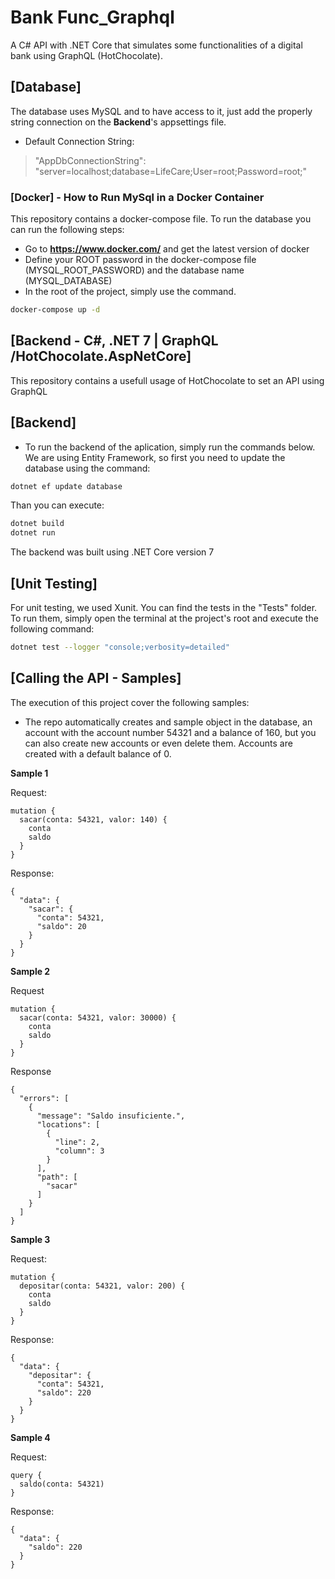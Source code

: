 # Bank Func_Graphql
A C# API with .NET Core that simulates some functionalities of a digital bank using GraphQL (HotChocolate).

## [Database]
The database uses MySQL and to have access to it, just add the properly string connection on the **Backend**'s appsettings file.

- Default Connection String:
> "AppDbConnectionString": "server=localhost;database=LifeCare;User=root;Password=root;"

### [Docker] - How to Run MySql in a Docker Container
This repository contains a docker-compose file. To run the database you can run the following steps:
- Go to  **https://www.docker.com/** and get the latest version of docker
- Define your ROOT password in the docker-compose file (MYSQL_ROOT_PASSWORD) and the database name (MYSQL_DATABASE)
- In the root of the project, simply use the command.
```sh
docker-compose up -d
```

## [Backend - C#, .NET 7 | GraphQL /HotChocolate.AspNetCore]
 This repository contains a usefull usage of HotChocolate to set an API using GraphQL

## [Backend]
- To run the backend of the aplication, simply run the commands below.
We are using Entity Framework, so first you need to update the database using the command: 
```sh
dotnet ef update database
``` 
Than you can execute:
```sh
dotnet build
dotnet run
```
The backend was built using .NET Core version 7

## [Unit Testing]
For unit testing, we used Xunit. You can find the tests in the "Tests" folder. To run them, simply open the terminal at the project's root and execute the following command:
```sh
dotnet test --logger "console;verbosity=detailed"
```
## [Calling the API - Samples]
The execution of this project cover the following samples:
- The repo automatically creates and sample object in the database, an account with the account number 54321 and a balance of 160, but you can also create new accounts or even delete them. Accounts are created with a default balance of 0.

**Sample 1**

Request:

```
mutation {
  sacar(conta: 54321, valor: 140) {
    conta
    saldo
  }
}
```

Response:

```
{
  "data": {
    "sacar": {
      "conta": 54321,
      "saldo": 20
    }
  }
}
```

**Sample 2**

Request

```
mutation {
  sacar(conta: 54321, valor: 30000) {
    conta
    saldo
  }
}
```

Response

```
{
  "errors": [
    {
      "message": "Saldo insuficiente.",
      "locations": [
        {
          "line": 2,
          "column": 3
        }
      ],
      "path": [
        "sacar"
      ]
    }
  ]
}
```

**Sample 3**

Request:

```
mutation {
  depositar(conta: 54321, valor: 200) {
    conta
    saldo
  }
}
```

Response:

```
{
  "data": {
    "depositar": {
      "conta": 54321,
      "saldo": 220
    }
  }
}
```

**Sample 4**

Request:

```
query {
  saldo(conta: 54321)
}
```

Response:

```
{
  "data": {
    "saldo": 220
  }
}
```
